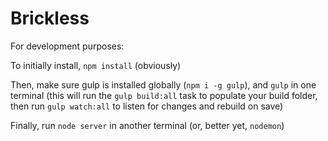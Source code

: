 # Brickless

For development purposes:

To initially install, `npm install` (obviously)

Then, make sure gulp is installed globally (`npm i -g gulp`), and `gulp` in one terminal (this will run the `gulp build:all` task to populate your build folder, then run `gulp watch:all` to listen for changes and rebuild on save)

Finally, run `node server` in another terminal (or, better yet, `nodemon`)
